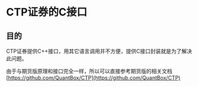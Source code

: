 # CTP证券的C接口

## 目的
CTP证券提供C++接口，用其它语言调用并不方便，提供C接口封装就是为了解决此问题。

由于与期货版原理和接口完全一样，所以可以直接参考期货版的相关文档
[https://github.com/QuantBox/CTP](https://github.com/QuantBox/CTP)



